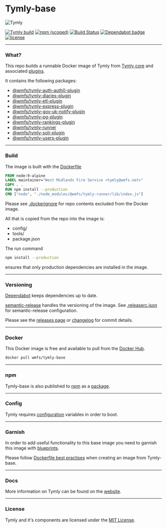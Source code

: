 # Tymly-base

![Tymly](https://tymly.io/wp-content/uploads/2017/11/logo-tymly-main-colour-300x79.png)

[![Tymly build](https://img.shields.io/badge/Tymly-build-blue.svg)](https://tymly.io)
[![npm (scoped)](https://img.shields.io/npm/v/@wmfs/tymly-base.svg)](https://www.npmjs.com/package/@wmfs/tymly-base)
[![Build Status](https://travis-ci.com/wmfs/tymly-base.svg?branch=master)](https://travis-ci.com/wmfs/tymly-base)
[![Dependabot badge](https://img.shields.io/badge/Dependabot-active-brightgreen.svg)](https://dependabot.com/)
[![license](https://img.shields.io/github/license/mashape/apistatus.svg)](https://github.com/wmfs/tymly-base/blob/master/LICENSE)

---
### What?

This repo builds a runnable Docker image of Tymly from [Tymly core](https://github.com/wmfs/tymly-core#tymly) and associated [plugins](https://github.com/search?q=topic%3Aplugin+org%3Awmfs+fork%3Atrue).

It contains the following packages:

* [@wmfs/tymly-auth-auth0-plugin](https://github.com/wmfs/tymly-auth-auth0-plugin#tymly-auth-auth0-plugin)
* [@wmfs/tymly-diaries-plugin](https://github.com/wmfs/tymly-diaries-plugin#tymly-diaries-plugin)
* [@wmfs/tymly-etl-plugin](https://github.com/wmfs/tymly-etl-plugin#tymly-etl-plugin)
* [@wmfs/tymly-express-plugin](https://github.com/wmfs/tymly-express-plugin#tymly-express-plugin)
* [@wmfs/tymly-gov-uk-notify-plugin](https://github.com/wmfs/tymly-solr-plugin#tymly-solr-plugin)
* [@wmfs/tymly-pg-plugin](https://github.com/wmfs/tymly-pg-plugin#tymly-pg-plugin)
* [@wmfs/tymly-rankings-plugin](https://github.com/wmfs/tymly-rankings-plugin#tymly-rankings-plugin)
* [@wmfs/tymly-runner](https://github.com/wmfs/tymly-runner#tymly-runner)
* [@wmfs/tymly-solr-plugin](https://github.com/wmfs/tymly-solr-plugin#tymly-solr-plugin)
* [@wmfs/tymly-users-plugin](https://github.com/wmfs/tymly-users-plugin#tymly-users-plugin)

---
### Build

The image is built with the [Dockerfile](https://github.com/wmfs/tymly-base/blob/master/Dockerfile)

```dockerfile
FROM node:9-alpine
LABEL maintainer="West Midlands Fire Service <tymly@wmfs.net>"
COPY . .
RUN npm install --production
CMD ["node", "./node_modules/@wmfs/tymly-runner/lib/index.js"]
```

Please see [.dockerignore](https://github.com/wmfs/tymly-base/blob/master/.dockerignore) for repo contents excluded from the Docker image.

All that is copied from the repo into the image is:

* config/
* tools/
* package.json

The run command

```bash
npm install --production
```

ensures that only production dependencies are installed in the image.

---
### Versioning

[Dependabot](https://dependabot.com/#how-it-works) keeps dependencies up to date.

[semantic-release](https://github.com/semantic-release/semantic-release) handles the versioning of the image.  See [.releaserc.json](https://github.com/wmfs/tymly-base/blob/master/.releaserc.json) for semantic-release configuration.

Please see the [releases page](https://github.com/wmfs/tymly-base/releases) or [changelog](https://github.com/wmfs/tymly-base/blob/master/CHANGELOG.md) for commit details.

---
### Docker

This Docker image is free and available to pull from the [Docker Hub](https://hub.docker.com/r/wmfs/tymly-base).

```bash
docker pull wmfs/tymly-base
```

---
### npm

Tymly-base is also published to [npm](https://www.npmjs.com/) as a [package](https://www.npmjs.com/package/@wmfs/tymly-base).

---
### Config

Tymly requires [configuration](https://github.com/wmfs/tymly-base/tree/master/config) variables in order to boot.

---
### Garnish

In order to add useful functionality to this base image you need to garnish this image with [blueprints](https://github.com/search?q=topic%3Ablueprint+org%3Awmfs+fork%3Atrue).


Please follow [Dockerfile best practises](https://docs.docker.com/develop/develop-images/dockerfile_best-practices/) when creating an image from Tymly-base.

---
### Docs

More information on Tymly can be found on the [website](https://tymly.io).

---
### License

Tymly and it's components are licensed under the [MIT License](https://github.com/wmfs/tymly-base/blob/master/LICENSE).
